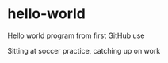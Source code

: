 # hello-world
Hello world program from first GitHub use

Sitting at soccer practice, catching up on work
